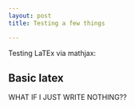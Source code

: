 ```yaml
---
layout: post
title: Testing a few things

---
```



Testing LaTEx via mathjax:

## Basic latex

WHAT IF I JUST WRITE NOTHING??